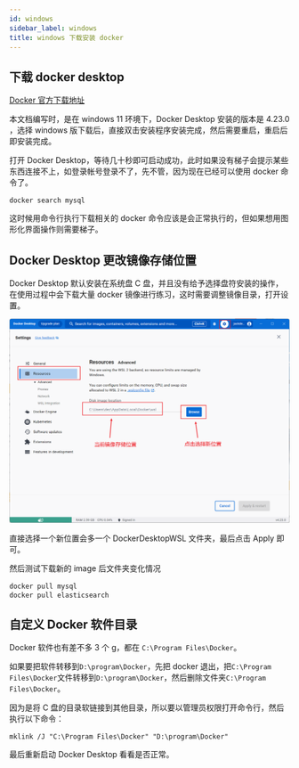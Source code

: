 ```yaml
---
id: windows
sidebar_label: windows
title: windows 下载安装 docker
---
```


## 下载 docker desktop

[Docker 官方下载地址](https://www.docker.com/get-started/)

本文档编写时，是在 windows 11 环境下，Docker Desktop 安装的版本是 4.23.0 ，选择 windows 版下载后，直接双击安装程序安装完成，然后需要重启，重启后即安装完成。

打开 Docker Desktop，等待几十秒即可启动成功，此时如果没有梯子会提示某些东西连接不上，如登录帐号登录不了，先不管，因为现在已经可以使用 docker 命令了。

```shell
docker search mysql
```

这时候用命令行执行下载相关的 docker 命令应该是会正常执行的，但如果想用图形化界面操作则需要梯子。

## Docker Desktop 更改镜像存储位置

Docker Desktop 默认安装在系统盘 C 盘，并且没有给予选择盘符安装的操作，在使用过程中会下载大量 docker 镜像进行练习，这时需要调整镜像目录，打开设置。

![](./01img1.png)

直接选择一个新位置会多一个 DockerDesktopWSL 文件夹，最后点击 Apply 即可。

然后测试下载新的 image 后文件夹变化情况

```shell
docker pull mysql
docker pull elasticsearch
```

## 自定义 Docker 软件目录

Docker 软件也有差不多 3 个 g，都在 `C:\Program Files\Docker`。

如果要把软件转移到`D:\program\Docker`，先把 docker 退出，把`C:\Program Files\Docker`文件转移到`D:\program\Docker`，然后删除文件夹`C:\Program Files\Docker`。

因为是将 C 盘的目录软链接到其他目录，所以要以管理员权限打开命令行，然后执行以下命令：

```shell
mklink /J "C:\Program Files\Docker" "D:\program\Docker"
```

最后重新启动 Docker Desktop 看看是否正常。
